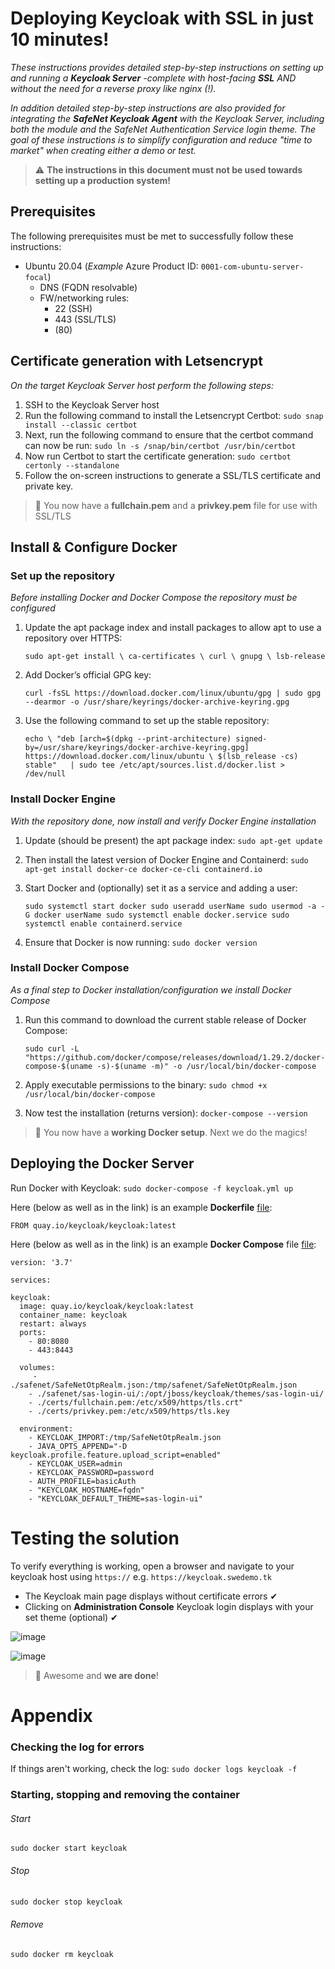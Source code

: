 # Deploying Keycloak with SSL in just 10 minutes!
_These instructions provides detailed step-by-step instructions on setting up and running a **Keycloak Server** -complete with host-facing **SSL** AND without the need for a reverse proxy like nginx (!)._

_In addition detailed step-by-step instructions are also provided for integrating the **SafeNet Keycloak Agent** with the Keycloak Server, including both the module and the SafeNet Authentication Service login theme. The goal of these instructions is to simplify configuration and reduce "time to market" when creating either a demo or test._

> :warning: **The instructions in this document must not be used towards setting up a production system!**

## Prerequisites
The following prerequisites must be met to successfully follow these instructions:

- Ubuntu 20.04 (_Example_ Azure Product ID: `0001-com-ubuntu-server-focal`)
  - DNS (FQDN resolvable)
  - FW/networking rules:
    - 22 (SSH)
    - 443 (SSL/TLS)
    - (80) 


## Certificate generation with Letsencrypt
_On the target Keycloak Server host perform the following steps:_

1. SSH to the Keycloak Server host
2. Run the following command to install the Letsencrypt Certbot: `sudo snap install --classic certbot`
4. Next, run the following command to ensure that the certbot command can now be run: `sudo ln -s /snap/bin/certbot /usr/bin/certbot`
5. Now run Certbot to start the certificate generation: `sudo certbot certonly --standalone`
6. Follow the on-screen instructions to generate a SSL/TLS certificate and private key.

> 🥉 You now have a **fullchain.pem** and a **privkey.pem** file for use with SSL/TLS

## Install & Configure Docker

### Set up the repository
_Before installing Docker and Docker Compose the repository must be configured_

1. Update the apt package index and install packages to allow apt to use a repository over HTTPS: 

    `sudo apt-get install \
    ca-certificates \
    curl \
    gnupg \
    lsb-release`

2. Add Docker’s official GPG key: 
    
   `curl -fsSL https://download.docker.com/linux/ubuntu/gpg | sudo gpg --dearmor -o /usr/share/keyrings/docker-archive-keyring.gpg`

4. Use the following command to set up the stable repository:

    `echo \ "deb [arch=$(dpkg --print-architecture) signed-by=/usr/share/keyrings/docker-archive-keyring.gpg] https://download.docker.com/linux/ubuntu \ $(lsb_release -cs) stable"   | sudo tee /etc/apt/sources.list.d/docker.list > /dev/null`

### Install Docker Engine
_With the repository done, now install and verify Docker Engine installation_

1. Update (should be present) the apt package index: `sudo apt-get update`
2. Then install the latest version of Docker Engine and Containerd: `sudo apt-get install docker-ce docker-ce-cli containerd.io`
3. Start Docker and (optionally) set it as a service and adding a user:

    `sudo systemctl start docker
    sudo useradd userName
    sudo usermod -a -G docker userName
    sudo systemctl enable docker.service
    sudo systemctl enable containerd.service`

4. Ensure that Docker is now running: `sudo docker version`

### Install Docker Compose
_As a final step to Docker installation/configuration we install Docker Compose_

1. Run this command to download the current stable release of Docker Compose: 

    `sudo curl -L "https://github.com/docker/compose/releases/download/1.29.2/docker-compose-$(uname -s)-$(uname -m)" -o /usr/local/bin/docker-compose`

2. Apply executable permissions to the binary: `sudo chmod +x /usr/local/bin/docker-compose`
3. Now test the installation (returns version): `docker-compose --version`

> 🥈 You now have a **working Docker setup**. Next we do the magics!

## Deploying the Docker Server

Run Docker with Keycloak: `sudo docker-compose -f keycloak.yml up`



Here (below as well as in the link) is an example **Dockerfile** [file](https://raw.githubusercontent.com/JMarkstrom/SafeNet-Keycloak-Agent/main/files/dockerfile):

    FROM quay.io/keycloak/keycloak:latest


Here (below as well as in the link) is an example **Docker Compose** file [file](https://raw.githubusercontent.com/JMarkstrom/SafeNet-Keycloak-Agent/main/files/keycloak.yml):

    version: '3.7'

    services:

    keycloak:
      image: quay.io/keycloak/keycloak:latest
      container_name: keycloak
      restart: always
      ports:
        - 80:8080
        - 443:8443
     
      volumes:
         - ./safenet/SafeNetOtpRealm.json:/tmp/safenet/SafeNetOtpRealm.json
        - ./safenet/sas-login-ui/:/opt/jboss/keycloak/themes/sas-login-ui/
        - ./certs/fullchain.pem:/etc/x509/https/tls.crt"
        - ./certs/privkey.pem:/etc/x509/https/tls.key
       
      environment:
        - KEYCLOAK_IMPORT:/tmp/SafeNetOtpRealm.json
        - JAVA_OPTS_APPEND="-D keycloak.profile.feature.upload_script=enabled"
        - KEYCLOAK_USER=admin
        - KEYCLOAK_PASSWORD=password
        - AUTH_PROFILE=basicAuth
        - "KEYCLOAK_HOSTNAME=fqdn"
        - "KEYCLOAK_DEFAULT_THEME=sas-login-ui"

# Testing the solution
To verify everything is working, open a browser and navigate to your keycloak host using `https://` e.g. `https://keycloak.swedemo.tk`

- The Keycloak main page displays without certificate errors ✔
- Clicking on **Administration Console** Keycloak login displays with your set theme (optional) ✔

![image](https://user-images.githubusercontent.com/57787248/146521524-4f3862c1-96ea-4e27-b21c-aaa4bbc01bcd.png)

![image](https://user-images.githubusercontent.com/57787248/146521326-f0153113-da16-4539-90a8-62ac3d70cf91.png)


> 🥇 Awesome and **we are done**!



# Appendix

### Checking the log for errors
If things aren't working, check the log: `sudo docker logs keycloak -f`

### Starting, stopping and removing the container

###### Start
`sudo docker start keycloak`

###### Stop
`sudo docker stop keycloak`
 
###### Remove
`sudo docker rm keycloak`

